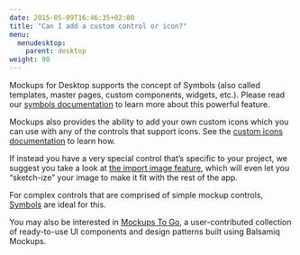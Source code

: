 ```yaml
---
date: 2015-05-09T16:46:35+02:00
title: "Can I add a custom control or icon?"
menu:
  menudesktop:
    parent: desktop
weight: 90
---
```

Mockups for Desktop supports the concept of Symbols (also called templates, master pages, custom components, widgets, etc.). Please read our [symbols documentation](http://support.balsamiq.com/customer/portal/articles/110439) to learn more about this powerful feature.

Mockups also provides the ability to add your own custom icons which you can use with any of the controls that support icons. See the [custom icons documentation](http://support.balsamiq.com/customer/portal/articles/110202#custom) to learn how.

If instead you have a very special control that’s specific to your project, we suggest you take a look at [the import image feature](http://support.balsamiq.com/customer/portal/articles/110401), which will even let you “sketch-ize” your image to make it fit with the rest of the app.

For complex controls that are comprised of simple mockup controls, [Symbols](http://support.balsamiq.com/customer/portal/articles/110439) are ideal for this.

You may also be interested in [Mockups To Go](https://mockupstogo.mybalsamiq.com), a user-contributed collection of ready-to-use UI components and design patterns built using Balsamiq Mockups.
